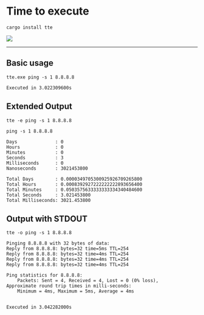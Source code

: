 # Time to execute

```
cargo install tte
```

[![](https://img.shields.io/crates/v/tte?style=for-the-badge)](https://crates.io/crates/hyper)


----
## Basic usage
`tte.exe ping -s 1 8.8.8.8`
```
Executed in 3.022309600s
```

## Extended Output
`tte -e ping -s 1 8.8.8.8`

```
ping -s 1 8.8.8.8

Days              : 0
Hours             : 0
Minutes           : 0
Seconds           : 3
Milliseconds      : 0
Nanoseconds       : 3021453800

Total Days        : 0.0000349705300925926709265800
Total Hours       : 0.0008392927222222222893656400
Total Minutes     : 0.0503575633333333334340484600
Total Seconds     : 3.021453800
Total Milliseconds: 3021.453800
```


## Output with STDOUT
`tte -o ping -s 1 8.8.8.8`

```
Pinging 8.8.8.8 with 32 bytes of data:
Reply from 8.8.8.8: bytes=32 time=5ms TTL=254
Reply from 8.8.8.8: bytes=32 time=4ms TTL=254
Reply from 8.8.8.8: bytes=32 time=4ms TTL=254
Reply from 8.8.8.8: bytes=32 time=4ms TTL=254

Ping statistics for 8.8.8.8:
    Packets: Sent = 4, Received = 4, Lost = 0 (0% loss),
Approximate round trip times in milli-seconds:
    Minimum = 4ms, Maximum = 5ms, Average = 4ms


Executed in 3.042282000s
```